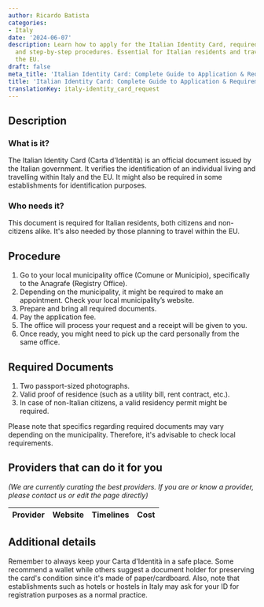 ```yaml
---
author: Ricardo Batista
categories:
- Italy
date: '2024-06-07'
description: Learn how to apply for the Italian Identity Card, required documents,
  and step-by-step procedures. Essential for Italian residents and travelers within
  the EU.
draft: false
meta_title: 'Italian Identity Card: Complete Guide to Application & Requirements'
title: 'Italian Identity Card: Complete Guide to Application & Requirements'
translationKey: italy-identity_card_request
---
```


## Description
### What is it?
The Italian Identity Card (Carta d'Identità) is an official document issued by the Italian government. It verifies the identification of an individual living and travelling within Italy and the EU. It might also be required in some establishments for identification purposes.

### Who needs it?
This document is required for Italian residents, both citizens and non-citizens alike. It's also needed by those planning to travel within the EU.

## Procedure
1. Go to your local municipality office (Comune or Municipio), specifically to the Anagrafe (Registry Office).
2. Depending on the municipality, it might be required to make an appointment. Check your local municipality’s website.
3. Prepare and bring all required documents.
4. Pay the application fee. 
5. The office will process your request and a receipt will be given to you. 
6. Once ready, you might need to pick up the card personally from the same office.

## Required Documents
1. Two passport-sized photographs.
2. Valid proof of residence (such as a utility bill, rent contract, etc.).
3. In case of non-Italian citizens, a valid residency permit might be required.

Please note that specifics regarding required documents may vary depending on the municipality. Therefore, it's advisable to check local requirements.

## Providers that can do it for you

_(We are currently curating the best providers. If you are or know a provider, please contact us or edit the page directly)_

| Provider        |     Website     |     Timelines    |       Cost      |
| --------------- | --------------- |  :-------------: | :-------------: |

## Additional details
Remember to always keep your Carta d'Identità in a safe place. Some recommend a wallet while others suggest a document holder for preserving the card's condition since it's made of paper/cardboard. Also, note that establishments such as hotels or hostels in Italy may ask for your ID for registration purposes as a normal practice.
